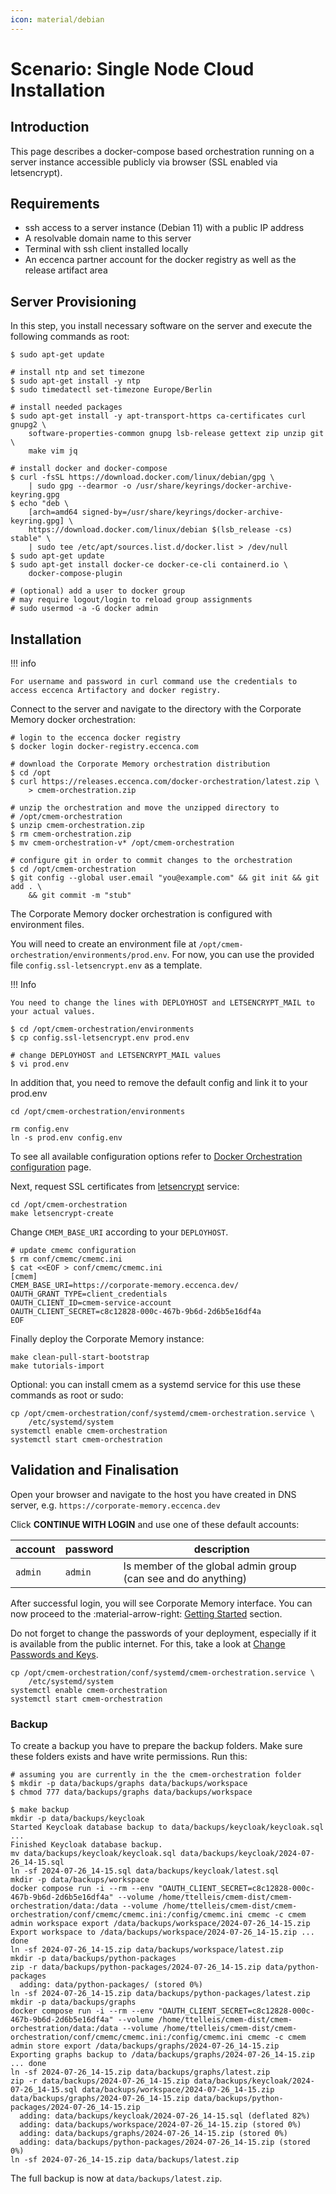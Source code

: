 ```yaml
---
icon: material/debian
---
```

# Scenario: Single Node Cloud Installation

## Introduction

This page describes a docker-compose based orchestration running on a server instance accessible publicly via browser (SSL enabled via letsencrypt).

## Requirements

-   ssh access to a server instance (Debian 11) with a public IP address
-   A resolvable domain name to this server
-   Terminal with ssh client installed locally
-   An eccenca partner account for the docker registry as well as the release artifact area

## Server Provisioning

In this step, you install necessary software on the server and execute the following commands as root:

```
$ sudo apt-get update

# install ntp and set timezone
$ sudo apt-get install -y ntp
$ sudo timedatectl set-timezone Europe/Berlin

# install needed packages
$ sudo apt-get install -y apt-transport-https ca-certificates curl gnupg2 \
    software-properties-common gnupg lsb-release gettext zip unzip git \
    make vim jq

# install docker and docker-compose
$ curl -fsSL https://download.docker.com/linux/debian/gpg \
    | sudo gpg --dearmor -o /usr/share/keyrings/docker-archive-keyring.gpg
$ echo "deb \
    [arch=amd64 signed-by=/usr/share/keyrings/docker-archive-keyring.gpg] \
    https://download.docker.com/linux/debian $(lsb_release -cs) stable" \
    | sudo tee /etc/apt/sources.list.d/docker.list > /dev/null
$ sudo apt-get update
$ sudo apt-get install docker-ce docker-ce-cli containerd.io \
    docker-compose-plugin

# (optional) add a user to docker group
# may require logout/login to reload group assignments
# sudo usermod -a -G docker admin
```

## Installation

!!! info

    For username and password in curl command use the credentials to access eccenca Artifactory and docker registry.

Connect to the server and navigate to the directory with the Corporate Memory docker orchestration:

```
# login to the eccenca docker registry
$ docker login docker-registry.eccenca.com

# download the Corporate Memory orchestration distribution
$ cd /opt
$ curl https://releases.eccenca.com/docker-orchestration/latest.zip \
    > cmem-orchestration.zip

# unzip the orchestration and move the unzipped directory to
# /opt/cmem-orchestration
$ unzip cmem-orchestration.zip
$ rm cmem-orchestration.zip
$ mv cmem-orchestration-v* /opt/cmem-orchestration

# configure git in order to commit changes to the orchestration
$ cd /opt/cmem-orchestration
$ git config --global user.email "you@example.com" && git init && git add . \
    && git commit -m "stub"

```

The Corporate Memory docker orchestration is configured with environment files.

You will need to create an environment file at `/opt/cmem-orchestration/environments/prod.env`.
For now, you can use the provided file `config.ssl-letsencrypt.env` as a template.

!!! Info

    You need to change the lines with DEPLOYHOST and LETSENCRYPT_MAIL to your actual values.

```
$ cd /opt/cmem-orchestration/environments
$ cp config.ssl-letsencrypt.env prod.env

# change DEPLOYHOST and LETSENCRYPT_MAIL values
$ vi prod.env
```

In addition that, you need to remove the default config and link it to your prod.env

```
cd /opt/cmem-orchestration/environments

rm config.env
ln -s prod.env config.env
```

To see all available configuration options refer to [Docker Orchestration configuration](./../../configuration/docker-orchestration/index.md) page.

Next, request SSL certificates from [letsencrypt](https://letsencrypt.org/) service:

```
cd /opt/cmem-orchestration
make letsencrypt-create
```

Change `CMEM_BASE_URI` according to your `DEPLOYHOST`.

```
# update cmemc configuration
$ rm conf/cmemc/cmemc.ini
$ cat <<EOF > conf/cmemc/cmemc.ini
[cmem]
CMEM_BASE_URI=https://corporate-memory.eccenca.dev/
OAUTH_GRANT_TYPE=client_credentials
OAUTH_CLIENT_ID=cmem-service-account
OAUTH_CLIENT_SECRET=c8c12828-000c-467b-9b6d-2d6b5e16df4a
EOF
```

Finally deploy the Corporate Memory instance:

```
make clean-pull-start-bootstrap
make tutorials-import
```

Optional: you can install cmem as a systemd service for this use these commands as root or sudo:

```
cp /opt/cmem-orchestration/conf/systemd/cmem-orchestration.service \
    /etc/systemd/system
systemctl enable cmem-orchestration
systemctl start cmem-orchestration
```

## Validation and Finalisation

Open your browser and navigate to the host you have created in DNS server, e.g. `https://corporate-memory.eccenca.dev`

Click **CONTINUE WITH LOGIN** and use one of these default accounts:

| account | password | description                                                                                 |
| ------- | -------- | ------------------------------------------------------------------------------------------- |
| `admin` | `admin`  | Is member of the global admin group (can see and do anything)                               |

After successful login, you will see Corporate Memory interface.
You can now proceed to the :material-arrow-right: [Getting Started](../../../getting-started/index.md) section.

Do not forget to change the passwords of your deployment, especially if it is available from the public internet.
For this, take a look at [Change Passwords and Keys](../../configuration/keycloak/change-passwords-and-keys/index.md).


```
cp /opt/cmem-orchestration/conf/systemd/cmem-orchestration.service \
    /etc/systemd/system
systemctl enable cmem-orchestration
systemctl start cmem-orchestration
```

### Backup

To create a backup you have to prepare the backup folders. Make sure these folders exists and have write permissions. Run this:

```
# assuming you are currently in the the cmem-orchestration folder
$ mkdir -p data/backups/graphs data/backups/workspace
$ chmod 777 data/backups/graphs data/backups/workspace

$ make backup
mkdir -p data/backups/keycloak
Started Keycloak database backup to data/backups/keycloak/keycloak.sql ...
Finished Keycloak database backup.
mv data/backups/keycloak/keycloak.sql data/backups/keycloak/2024-07-26_14-15.sql
ln -sf 2024-07-26_14-15.sql data/backups/keycloak/latest.sql
mkdir -p data/backups/workspace
docker compose run -i --rm --env "OAUTH_CLIENT_SECRET=c8c12828-000c-467b-9b6d-2d6b5e16df4a" --volume /home/ttelleis/cmem-dist/cmem-orchestration/data:/data --volume /home/ttelleis/cmem-dist/cmem-orchestration/conf/cmemc/cmemc.ini:/config/cmemc.ini cmemc -c cmem admin workspace export /data/backups/workspace/2024-07-26_14-15.zip
Export workspace to /data/backups/workspace/2024-07-26_14-15.zip ... done
ln -sf 2024-07-26_14-15.zip data/backups/workspace/latest.zip
mkdir -p data/backups/python-packages
zip -r data/backups/python-packages/2024-07-26_14-15.zip data/python-packages
  adding: data/python-packages/ (stored 0%)
ln -sf 2024-07-26_14-15.zip data/backups/python-packages/latest.zip
mkdir -p data/backups/graphs
docker compose run -i --rm --env "OAUTH_CLIENT_SECRET=c8c12828-000c-467b-9b6d-2d6b5e16df4a" --volume /home/ttelleis/cmem-dist/cmem-orchestration/data:/data --volume /home/ttelleis/cmem-dist/cmem-orchestration/conf/cmemc/cmemc.ini:/config/cmemc.ini cmemc -c cmem admin store export /data/backups/graphs/2024-07-26_14-15.zip
Exporting graphs backup to /data/backups/graphs/2024-07-26_14-15.zip ... done
ln -sf 2024-07-26_14-15.zip data/backups/graphs/latest.zip
zip -r data/backups/2024-07-26_14-15.zip data/backups/keycloak/2024-07-26_14-15.sql data/backups/workspace/2024-07-26_14-15.zip data/backups/graphs/2024-07-26_14-15.zip data/backups/python-packages/2024-07-26_14-15.zip
  adding: data/backups/keycloak/2024-07-26_14-15.sql (deflated 82%)
  adding: data/backups/workspace/2024-07-26_14-15.zip (stored 0%)
  adding: data/backups/graphs/2024-07-26_14-15.zip (stored 0%)
  adding: data/backups/python-packages/2024-07-26_14-15.zip (stored 0%)
ln -sf 2024-07-26_14-15.zip data/backups/latest.zip

```
The full backup is now at `data/backups/latest.zip`.
